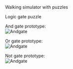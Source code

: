 Walking simulator with puzzles

Logic gate puzzle

And gate prototype:  
![Andgate](https://media.giphy.com/media/fuwpIfpVmiz1tkqIbs/giphy.gif?cid=790b761168bd9245a9555c9ee16b28810727340cc9d433de&rid=giphy.gif&ct=g)

Or gate prototype:  
![Andgate](https://media.giphy.com/media/BFBxecfDLhFbpZIR39/giphy.gif?cid=790b7611c6911f27ad601b3516f9dcb802995c2694762c55&rid=giphy.gif&ct=g)

Not gate prototype:  
![Andgate](https://media.giphy.com/media/z9RZrfWEwnxPfz07Fa/giphy.gif?cid=790b76110e98133320554bc5a77575b175c5b96c956671f5&rid=giphy.gif&ct=g)
